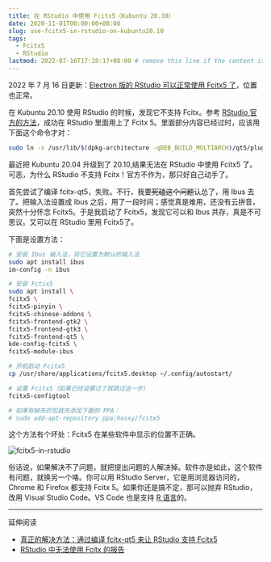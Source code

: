 ```yaml
---
title: 在 RStudio 中使用 Fcitx5（Kubuntu 20.10）
date: 2020-11-01T00:00:00+08:00
slug: use-fcitx5-in-rstudio-on-kubuntu20.10
tags:
  - Fcitx5
  - RStudio
lastmod: 2022-07-16T17:28:17+08:00 # remove this line if the content is actually changed
---
```


2022 年 7 月 16 日更新：[Electron 版的 RStudio 可以正常使用 Fcitx5 了](https://github.com/rstudio/rstudio/issues/1903#issuecomment-1183477202)，位置也正常。

在 Kubuntu 20.10 使用 RStudio 的时候，发现它不支持 Fcitx。参考 [RStudio 官方的方法](https://support.rstudio.com/hc/en-us/articles/205605748-Using-RStudio-0-99-with-Fctix-on-Linux)，成功在 RStudio 里面用上了 Fcitx 5。里面部分内容已经过时，应该用下面这个命令才对：

```bash
sudo ln -s /usr/lib/$(dpkg-architecture -qDEB_BUILD_MULTIARCH)/qt5/plugins/platforminputcontexts/libfcitxplatforminputcontextplugin.so /usr/lib/rstudio/plugins/platforminputcontexts
```

最近把 Kubuntu 20.04 升级到了 20.10,结果无法在 RStudio 中使用 Fcitx5 了。可恶，为什么 RStudio 不支持 Fcitx！官方不作为，那只好自己动手了。

首先尝试了编译 fcitx-qt5，失败。不行，我要~~死磕这个问题~~认怂了，用 Ibus 去了。把输入法设置成 Ibus 之后，用了一段时间；感觉真是难用，还没有云拼音，突然十分怀念 Fcitx5。于是我启动了 Fcitx5，发现它可以和 Ibus 共存，真是不可思议。又可以在 RStudio 里用 Fcitx5了。

下面是设置方法：

```bash
# 安装 Ibus 输入法，将它设置为默认的输入法
sudo apt install ibus
im-config -n ibus

# 安装 Fctix5
sudo apt install \
fcitx5 \
fcitx5-pinyin \
fcitx5-chinese-addons \
fcitx5-frontend-gtk2 \
fcitx5-frontend-gtk3 \
fcitx5-frontend-qt5 \
kde-config-fcitx5 \
fcitx5-module-ibus

# 开机启动 Fcitx5
cp /usr/share/applications/fcitx5.desktop ~/.config/autostart/

# 设置 Fcitx5（如果已经设置过了就跳过这一步）
fcitx5-configtool

# 如果有缺失的包就先添加下面的 PPA：
# sudo add-apt-repository ppa:hosxy/fcitx5
```

这个方法有个坏处：Fcitx5 在某些软件中显示的位置不正确。

![fcitx5-in-rstudio](https://user-images.githubusercontent.com/60951091/97728651-c4c90d00-1b0c-11eb-833d-09ab5753def9.png)

俗话说，如果解决不了问题，就把提出问题的人解决掉。软件亦是如此，这个软件有问题，就换另一个咯。你可以用 RStudio Server，它是用浏览器访问的，Chrome 和 Firefox 都支持 Fcitx 5。如果你还是搞不定，那可以抛弃 RStudio，改用 Visual Studio Code。VS Code 也是支持 [R 语言](https://marketplace.visualstudio.com/items?itemName=Ikuyadeu.r)的。

---

延伸阅读

- [真正的解决方法：通过编译 fcitx-qt5 来让 RStudio 支持 Fcitx5](https://jiangjun.link/post/debian-mendeley-rstudio-fcitx/)
- [RStudio 中无法使用 Fcitx 的报告](https://github.com/rstudio/rstudio/issues/1903)

